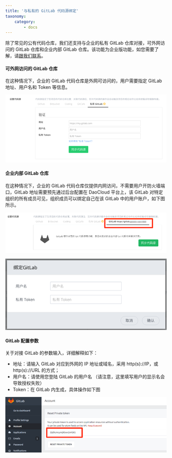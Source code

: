 ```yaml
---
title: '与私有的 GitLab 代码源绑定'
taxonomy:
    category:
        - docs
---
```


除了常见的公有代码仓库，我们还支持与企业的私有 GitLab 仓库对接，可外网访问的 GitLab 仓库和企业内部 GitLab 仓库。该功能为企业版功能，如您需要了解，请[跟我们联系](mailto:support@daocloud.io)。

#### 可外网访问的 GitLab 仓库
在这种情况下，企业的 GitLab 代码仓库是外网可访问的，用户需要指定 GitLab 地址、用户名和 Token 等信息。

![](Dashboard_gitlabtoken.png?resize=800)

#### 企业内部 GitLab 仓库
在这种情况下，企业的 GitLab 代码仓库仅提供内网访问，不需要用户开防火墙端口，GitLab 地址需要预先通过后台配置在 DaoCloud 平台上，该 GitLab 对特定组织的所有成员可见，组织成员可以绑定自己在该 GitLab 中的用户账户，如下图所示。

![](Dashboard_privategitlab.png?resize=800)

![](Dashboard_privategitlabtoken.png?resize=800)

#### GitLab 配置参数

关于对接 GitLab 的参数输入，详细解释如下：

+ 地址：请输入 GitLab 对应到外网的 IP 地址或域名，采用 http(s)://IP，或 http(s)://URL 的方式；
+ 用户名：请使用您登陆 GitLab 的用户名 （请注意，这里填写用户的显示名会导致授权失败）
+ Token：在 GitLab 内生成，具体操作如下图

![](Account_%C2%B7_Profile_Settings_%C2%B7_GitLab.png)

<!-- 
GitLab 的简单介绍

GitLab 的私有部署

GitLab 需要暴露在外网
GitLab 绑定流程的介绍和截图，这个是专业版付费功能，如果你的界面中没有开启，跟我联系，我给你开通。
GitLab 绑定需要输入 IP、用户名和密码，不必真是绑定，只要 show 出这个界面即可。

这里不展开，做一个链接到DaoCloud 私有云的交付形式
DaoCloud GitHub 公有仓库提供了大量的开发示例代码，帮助用户快速上手，鼓励用户 Fork 这些项目。最后做一个链接，到写给开发者的例子这篇文章。
-->